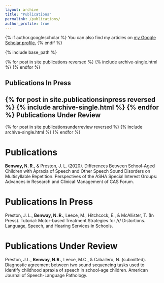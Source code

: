 ```yaml
---
layout: archive
title: "Publications"
permalink: /publications/
author_profile: true
---
```


{% if author.googlescholar %}
  You can also find my articles on <u><a href="{{author.googlescholar}}">my Google Scholar profile</a>.</u>
{% endif %}

{% include base_path %}

{% for post in site.publications reversed %}
  {% include archive-single.html %}
{% endfor %}

Publications In Press
-----
{% for post in site.publicationsinpress reversed %}
  {% include archive-single.html %}
{% endfor %}
Publications Under Review
-----
{% for post in site.publicationsunderreview reversed %}
  {% include archive-single.html %}
{% endfor %}

Publications 
======
**Benway, N. R.**, & Preston, J. L. (2020). Differences Between School-Aged Children with Apraxia of Speech and Other Speech Sound Disorders on Multisyllable Repetition. Perspectives of the ASHA Special Interest Groups: Advances in Research and Clinical Management of CAS Forum.  

Publications In Press
======
Preston, J. L., **Benway, N. R.**, Leece, M., Hitchcock, E., & McAllister, T. (In Press). Tutorial: Motor-based Treatment Strategies for /r/ Distortions. Language, Speech, and Hearing Services in Schools.  

Publications Under Review  
======
Preston, J.L., **Benway, N.R.**, Leece, M.C., & Caballero, N. (submitted). Diagnostic agreement between two sound sequencing tasks used to identify childhood apraxia of speech in school-age children. American Journal of Speech-Language Pathology.  


